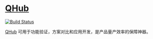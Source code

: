 ﻿# [QHub](https://github.com/stops-top/QHub)

[![Build Status](https://github.com/stops-top/QHub/workflows/kicad/badge.svg)](https://github.com/stops-top/QHub/actions/workflows/kicad.yml)

[QHub](https://docs.stops.top/qhub) 可用于功能验证，方案对比和应用开发，是产品量产效率的保障神器。
